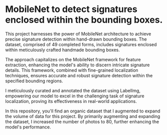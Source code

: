 # MobileNet to detect signatures enclosed within the bounding boxes.

This project harnesses the power of MobileNet architecture to achieve precise signature detection within hand-drawn bounding boxes. The dataset, comprised of 49 completed forms, includes signatures enclosed within meticulously crafted handmade bounding boxes.

The approach capitalizes on the MobileNet framework for feature extraction, enhancing the model's ability to discern intricate signature details. This framework, combined with fine-grained localization techniques, ensures accurate and robust signature detection within the specified bounding regions.

I meticulously curated and annotated the dataset using LabelImg, empowering our model to excel in the challenging task of signature localization, proving its effectiveness in real-world applications.

In this repository, you'll find an organic dataset that I augmented to expand the volume of data for this project. By primarily augmenting and expanding the dataset, I increased the number of photos to 80, further enhancing the model's performance.
